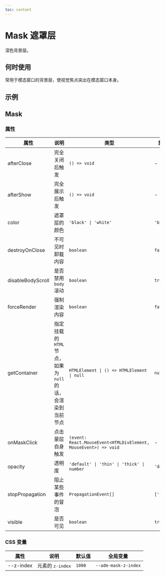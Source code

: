 ```yaml
---
toc: content
---
```


# Mask 遮罩层

深色背景层。

## 何时使用

常用于模态窗口的背景层，使视觉焦点突出在模态窗口本身。

## 示例

<code src="./demos/demo1.tsx"></code>

## Mask

### 属性

| 属性              | 说明                                                         | 类型                                                            | 默认值      |
| ----------------- | ------------------------------------------------------------ | --------------------------------------------------------------- | ----------- |
| afterClose        | 完全关闭后触发                                               | `() => void`                                                    | -           |
| afterShow         | 完全展示后触发                                               | `() => void`                                                    | -           |
| color             | 遮罩层的颜色                                                 | `'black' \| 'white'`                                            | `'black'`   |
| destroyOnClose    | 不可见时卸载内容                                             | `boolean`                                                       | `false`     |
| disableBodyScroll | 是否禁用 `body` 滚动                                         | `boolean`                                                       | `true`      |
| forceRender       | 强制渲染内容                                                 | `boolean`                                                       | `false`     |
| getContainer      | 指定挂载的 `HTML` 节点，如果为 `null` 的话，会渲染到当前节点 | `HTMLElement \| () => HTMLElement \| null`                      | `null`      |
| onMaskClick       | 点击蒙层自身触发                                             | `(event: React.MouseEvent<HTMLDivElement, MouseEvent>) => void` | -           |
| opacity           | 透明度                                                       | `'default' \| 'thin' \| 'thick' \| number`                      | `'default'` |
| stopPropagation   | 阻止某些事件的冒泡                                           | `PropagationEvent[]`                                            | `['click']` |
| visible           | 是否可见                                                     | `boolean`                                                       | `true`      |

### CSS 变量

| 属性      | 说明             | 默认值 | 全局变量             |
| --------- | ---------------- | ------ | -------------------- |
| --z-index | 元素的 `z-index` | `1000` | `--adm-mask-z-index` |
